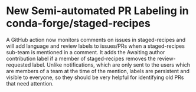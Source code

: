 # New Semi-automated PR Labeling in conda-forge/staged-recipes

A GitHub action now monitors comments on issues in staged-recipes and
will add language and review labels to issues/PRs when a staged-recipes
sub-team is mentioned in a comment. It adds the Awaiting author
contribution label if a member of staged-recipes removes the
review-requested label. Unlike notifications, which are only sent to the
users which are members of a team at the time of the mention, labels are
persistent and visible to everyone, so they should be very helpful for
identifying old PRs that need attention.
